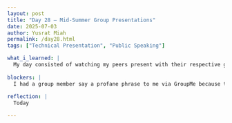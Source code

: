 ```yaml
---
layout: post
title: "Day 28 – Mid-Summer Group Presentations"
date: 2025-07-03
author: Yusrat Miah
permalink: /day28.html
tags: ["Technical Presentation", "Public Speaking"]

what_i_learned: |
  My day consisted of watching my peers present with their respective groups. My group and I presented in the second half of the day around 3pm. I did practice for about 45 minutes in the morning before coming to campus today. I also rehearsed my lines in my head to make sure I knew the lines. I realized that it was easier just to remember the main idea and some keywords of the slides rather than directly reading off the slides (that make it feel robotic/unnatural). Furthermore, it was fun catching up with other cohort members.
  
blockers: |
  I had a group member say a profane phrase to me via GroupMe because they accused of me of moving things around on their slide when in reality, I simply just changed the color of their title slide from orange to black in the "Preliminary Data Findings" section of the slide for consistency purposes. I felt utterly disrespected by them and am waiting for an apology from them because it shows a lack of professionalism, maturity, and respect on their part. We are group and we should all be in this together.
  
reflection: |
  Today

---
```


